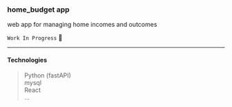 ### home_budget app 
web app for managing home incomes and outcomes

`Work In Progress` :construction_worker:

<hr>

#### Technologies

>Python (fastAPI)<br>
>mysql<br>
>React<br>
>...
